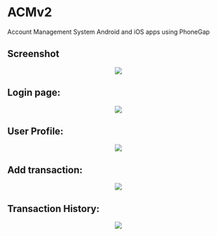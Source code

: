 # ACMv2
Account Management System Android and iOS apps using PhoneGap

## Screenshot
<center><img src="https://github.com/beyMax/ACMv2/blob/master/front.jpg"/ sidth="400px"></center>
<h2>Login page: </h2>
<center><img src="https://github.com/beyMax/ACMv2/blob/master/login.jpg"/></center>
<h2>User Profile:</h2>
<center><img src="https://github.com/beyMax/ACMv2/blob/master/sagor-vai.jpg"/></center>
<h2>Add transaction:</h2>
<center><img src="https://github.com/beyMax/ACMv2/blob/master/add-ammount.jpg"/></center>
<h2>Transaction History:</h2>
<center><img src="https://github.com/beyMax/ACMv2/blob/master/all-transactions.jpg"/></center>
